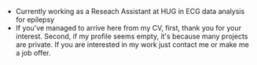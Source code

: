 - Currently working as a Reseach Assistant at HUG in ECG data analysis for epilepsy
- If you've managed to arrive here from my CV, first, thank you for your interest. Second, if my profile seems empty, it's because many projects are private. If you are interested in my work just contact me or make me a job offer.


<!---
Darodix/Darodix is a ✨ special ✨ repository because its `README.md` (this file) appears on your GitHub profile.
You can click the Preview link to take a look at your changes.
--->
